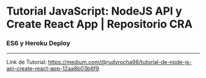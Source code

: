 # Tutorial JavaScript: NodeJS API y Create React App | Repositorio CRA
### ES6 y Heroku Deploy
---
Link de Tutorial: https://medium.com/@rudyrocha98/tutorial-de-node-js-api-create-react-app-12aa8b03b6f9
